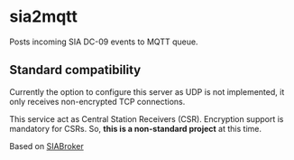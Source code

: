 # sia2mqtt

Posts incoming SIA DC-09 events to MQTT queue.

## Standard compatibility

Currently the option to configure this server as UDP is not implemented, it only receives non-encrypted TCP connections.

This service act as Central Station Receivers (CSR). Encryption support is mandatory for CSRs. So, **this is a non-standard project** at this time.

Based on [SIABroker](https://github.com/nhereveri/SIAbroker)

